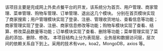 该项目主要是完成网上外卖点餐平台的开发，该系统分为首页、用户管理、商家管理、菜单管理、购物车管理、订单管理、退出这几个模块。
分别在首页模块实现了商家搜索；用户管理模块实现了登录、注册、管理收货地址、查看信息等功能；商家管理实现了登录、注册、商家信息修改等功能；购物车模块实现了查看、结算、修改菜品数量等功能；订单模块实现了查看、删除等功能；菜单管理实现了菜品的添加、删除、修改。
本项目结构上分为表现层、业务层和数据访问层，层次间的依赖关系自下到上。采用的技术有vue，koa2，MongoDB，axios 等。
